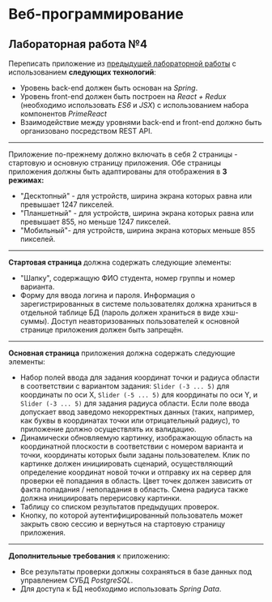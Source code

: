 # Веб-программирование
## Лабораторная работа №4
Переписать приложение из [предыдущей лабораторной работы](https://github.com/Linuccia/Web3) с использованием **следующих технологий**:
+	Уровень back-end должен быть основан на *Spring*.
+	Уровень front-end должен быть построен на *React + Redux* (необходимо использовать *ES6* и *JSX*) с использованием набора компонентов *PrimeReact*
+	Взаимодействие между уровнями back-end и front-end должно быть организовано посредством REST API.
***
Приложение по-прежнему должно включать в себя 2 страницы - стартовую и основную страницу приложения. Обе страницы приложения должны быть адаптированы для отображения в **3 режимах:**
+	"Десктопный" - для устройств, ширина экрана которых равна или превышает 1247 пикселей.
+	"Планшетный" - для устройств, ширина экрана которых равна или превышает 855, но меньше 1247 пикселей.
+	"Мобильный"- для устройств, ширина экрана которых меньше 855 пикселей.
***
**Стартовая страница** должна содержать следующие элементы:
+	"Шапку", содержащую ФИО студента, номер группы и номер варианта.
+	Форму для ввода логина и пароля. Информация о зарегистрированных в системе пользователях должна храниться в отдельной таблице БД (пароль должен храниться в виде хэш-суммы). Доступ неавторизованных пользователей к основной странице приложения должен быть запрещён.
***
**Основная страница** приложения должна содержать следующие элементы:
+	Набор полей ввода для задания координат точки и радиуса области в соответствии с вариантом задания: `Slider (-3 ... 5)` для координаты по оси X, `Slider (-5 ... 5)` для координаты по оси Y, и `Slider (-3 ... 5)` для задания радиуса области. Если поле ввода допускает ввод заведомо некорректных данных (таких, например, как буквы в координатах точки или отрицательный радиус), то приложение должно осуществлять их валидацию.
+	Динамически обновляемую картинку, изображающую область на координатной плоскости в соответствии с номером варианта и точки, координаты которых были заданы пользователем. Клик по картинке должен инициировать сценарий, осуществляющий определение координат новой точки и отправку их на сервер для проверки её попадания в область. Цвет точек должен зависить от факта попадания / непопадания в область. Смена радиуса также должна инициировать перерисовку картинки.
+	Таблицу со списком результатов предыдущих проверок.
+	Кнопку, по которой аутентифицированный пользователь может закрыть свою сессию и вернуться на стартовую страницу приложения.
***
**Дополнительные требования** к приложению:
+ Все результаты проверки должны сохраняться в базе данных под управлением СУБД *PostgreSQL*.
+ Для доступа к БД необходимо использовать *Spring Data*.

